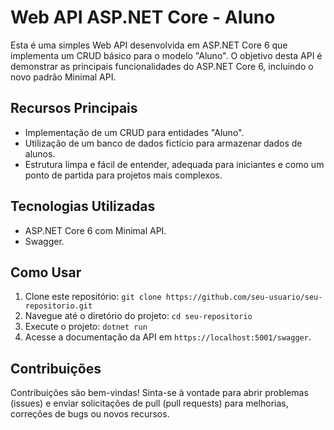 
# Web API ASP.NET Core  - Aluno

Esta é uma simples Web API desenvolvida em ASP.NET Core 6 que implementa um CRUD básico para o modelo "Aluno". 
O objetivo desta API é demonstrar as principais funcionalidades do ASP.NET Core 6, incluindo o novo padrão Minimal API.

## Recursos Principais

- Implementação de um CRUD para entidades "Aluno".
- Utilização de um banco de dados fictício para armazenar dados de alunos.
- Estrutura limpa e fácil de entender, adequada para iniciantes e como um ponto de partida para projetos mais complexos.

## Tecnologias Utilizadas

- ASP.NET Core 6 com Minimal API.
- Swagger.

## Como Usar
1. Clone este repositório: `git clone https://github.com/seu-usuario/seu-repositorio.git`
2. Navegue até o diretório do projeto: `cd seu-repositorio`
3. Execute o projeto: `dotnet run`
4. Acesse a documentação da API em `https://localhost:5001/swagger`.

## Contribuições

Contribuições são bem-vindas! Sinta-se à vontade para abrir problemas (issues) e enviar solicitações de pull (pull requests) para melhorias, correções de bugs ou novos recursos.
